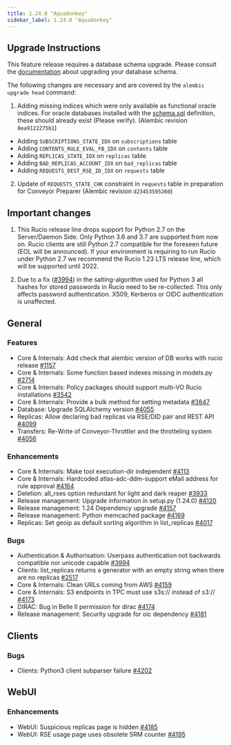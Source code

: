 ```yaml
---
title: 1.24.0 "Aquadonkey"
sidebar_label: 1.24.0 "Aquadonkey"
---
```


## Upgrade Instructions

This feature release requires a database schema upgrade. Please consult the [documentation](https://rucio.readthedocs.io/en/latest/database.html) about upgrading your database schema.

The following changes are necessary and are covered by the `alembic upgrade head` command:

1. Adding missing indices which were only available as functional oracle indices. For oracle databases installed with the [schema.sql](https://github.com/rucio/rucio/blob/master/etc/sql/oracle/schema.sql) definition, these should already exist (Please verify). (Alembic revision `8ea9122275b1`)

  - Adding `SUBSCRIPTIONS_STATE_IDX` on `subscriptions` table
  - Adding `CONTENTS_RULE_EVAL_FB_IDX` on `contents` table
  - Adding `REPLICAS_STATE_IDX` on `replicas` table
  - Adding `BAD_REPLICAS_ACCOUNT_IDX` on `bad_replicas` table
  - Adding `REQUESTS_DEST_RSE_ID_IDX` on `requests` table

2. Update of `REQUESTS_STATE_CHK` constraint in `requests` table in preparation for Conveyor Preparer (Alembic revision `d23453595260`)

## Important changes

1. This Rucio release line drops support for Python 2.7 on the Server/Daemon Side. Only Python 3.6 and 3.7 are supported from now on. Rucio clients are still Python 2.7 compatible for the foreseen future (EOL will be announced). If your environment is requiring to run Rucio under Python 2.7 we recommend the Rucio 1.23 LTS release line, which will be supported until 2022.

2. Due to a fix ([#3994](https://github.com/rucio/rucio/issues/3994)) in the salting-algorithm used for Python 3 all hashes for stored passwords in Rucio need to be re-collected. This only affects password authentication. X509, Kerberos or OIDC authentication is unaffected.
   
## General

### Features

- Core & Internals: Add check that alembic version of DB works with rucio release [#1157](https://github.com/rucio/rucio/issues/1157)
- Core & Internals: Some function based indexes missing in models.py [#2714](https://github.com/rucio/rucio/issues/2714)
- Core & Internals: Policy packages should support multi-VO Rucio installations [#3542](https://github.com/rucio/rucio/issues/3542)
- Core & Internals: Provide a bulk method for setting metadata [#3847](https://github.com/rucio/rucio/issues/3847)
- Database: Upgrade SQLAlchemy version [#4055](https://github.com/rucio/rucio/issues/4055)
- Replicas: Allow declaring bad replicas via RSE/DID pair and REST API [#4099](https://github.com/rucio/rucio/issues/4099)
- Transfers: Re-Write of Conveyor-Throttler and the throtteling system [#4056](https://github.com/rucio/rucio/issues/4056)

### Enhancements

- Core & Internals: Make tool execution-dir independent [#4113](https://github.com/rucio/rucio/issues/4113)
- Core & Internals: Hardcoded atlas-adc-ddm-support eMail address for rule approval [#4164](https://github.com/rucio/rucio/issues/4164)
- Deletion: all_rses option redundant for light and dark reaper [#3933](https://github.com/rucio/rucio/issues/3933)
- Release management: Upgrade information in setup.py (1.24.0) [#4120](https://github.com/rucio/rucio/issues/4120)
- Release management: 1.24 Dependency upgrade [#4157](https://github.com/rucio/rucio/issues/4157)
- Release management: Python memcached package [#4169](https://github.com/rucio/rucio/issues/4169)
- Replicas: Set geoip as default sorting algorithm in list_replicas [#4017](https://github.com/rucio/rucio/issues/4017)

### Bugs

- Authentication & Authorisation: Userpass authentication not backwards compatible nor unicode capable [#3994](https://github.com/rucio/rucio/issues/3994)
- Clients: list_replicas returns a generator with an empty string when there are no replicas [#2517](https://github.com/rucio/rucio/issues/2517)
- Core & Internals: Clean URLs coming from AWS [#4159](https://github.com/rucio/rucio/issues/4159)
- Core & Internals: S3 endpoints in TPC must use s3s:// instead of s3:// [#4173](https://github.com/rucio/rucio/issues/4173)
- DIRAC: Bug in Belle II permission for dirac [#4174](https://github.com/rucio/rucio/issues/4174)
- Release management: Security upgrade for oic dependency [#4181](https://github.com/rucio/rucio/issues/4181)

## Clients

### Bugs

- Clients: Python3 client subparser failure [#4202](https://github.com/rucio/rucio/issues/4202)
  
## WebUI

### Enhancements

- WebUI: Suspicious replicas page is hidden [#4185](https://github.com/rucio/rucio/issues/4185)
- WebUI: RSE usage page uses obsolete SRM counter [#4195](https://github.com/rucio/rucio/issues/4195)
